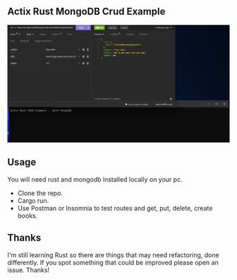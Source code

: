 ## Actix Rust MongoDB Crud Example

![simplecrud](image.png)




## Usage

You will need rust and mongodb installed locally on your pc. 

- Clone the repo. 
- Cargo run. 
- Use Postman or Insomnia to test routes and get, put, delete, create books.

## Thanks

I'm still learning Rust so there are things that may need refactoring, done differently. If you spot something that could be improved please open an issue. Thanks! 

